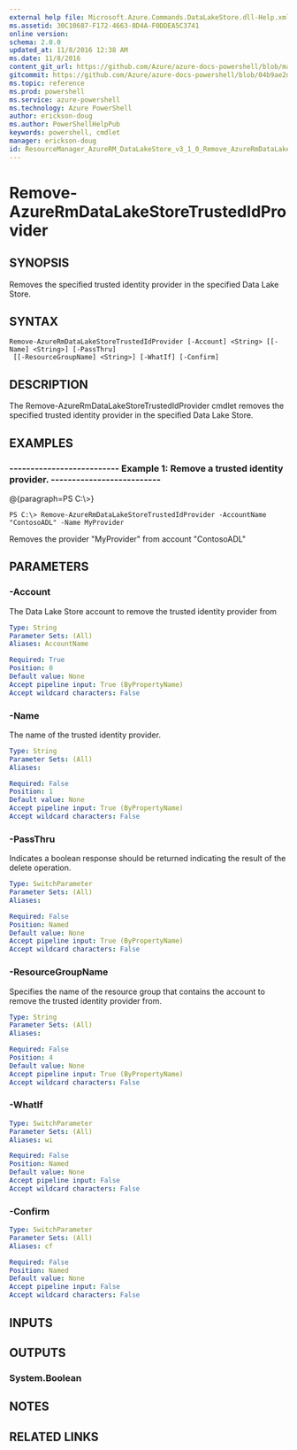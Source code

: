 ```yaml
---
external help file: Microsoft.Azure.Commands.DataLakeStore.dll-Help.xml
ms.assetid: 30C10687-F172-4663-8D4A-F0DDEA5C3741
online version: 
schema: 2.0.0
updated_at: 11/8/2016 12:38 AM
ms.date: 11/8/2016
content_git_url: https://github.com/Azure/azure-docs-powershell/blob/master/azureps-cmdlets-docs/ResourceManager/AzureRM.DataLakeStore/v3.1.0/Remove-AzureRmDataLakeStoreTrustedIdProvider.md
gitcommit: https://github.com/Azure/azure-docs-powershell/blob/04b9ae2d1c44a3ada330f570237886794cede893/azureps-cmdlets-docs/ResourceManager/AzureRM.DataLakeStore/v3.1.0/Remove-AzureRmDataLakeStoreTrustedIdProvider.md
ms.topic: reference
ms.prod: powershell
ms.service: azure-powershell
ms.technology: Azure PowerShell
author: erickson-doug
ms.author: PowerShellHelpPub
keywords: powershell, cmdlet
manager: erickson-doug
id: ResourceManager_AzureRM_DataLakeStore_v3_1_0_Remove_AzureRmDataLakeStoreTrustedIdProvider_md
---
```


# Remove-AzureRmDataLakeStoreTrustedIdProvider

## SYNOPSIS
Removes the specified trusted identity provider in the specified Data Lake Store.

## SYNTAX

```
Remove-AzureRmDataLakeStoreTrustedIdProvider [-Account] <String> [[-Name] <String>] [-PassThru]
 [[-ResourceGroupName] <String>] [-WhatIf] [-Confirm]
```

## DESCRIPTION
The Remove-AzureRmDataLakeStoreTrustedIdProvider cmdlet removes the specified trusted identity provider in the specified Data Lake Store.

## EXAMPLES

### --------------------------  Example 1: Remove a trusted identity provider.  --------------------------
@{paragraph=PS C:\\\>}

```
PS C:\> Remove-AzureRmDataLakeStoreTrustedIdProvider -AccountName "ContosoADL" -Name MyProvider
```

Removes the provider "MyProvider" from account "ContosoADL"

## PARAMETERS

### -Account
The Data Lake Store account to remove the trusted identity provider from

```yaml
Type: String
Parameter Sets: (All)
Aliases: AccountName

Required: True
Position: 0
Default value: None
Accept pipeline input: True (ByPropertyName)
Accept wildcard characters: False
```

### -Name
The name of the trusted identity provider.

```yaml
Type: String
Parameter Sets: (All)
Aliases: 

Required: False
Position: 1
Default value: None
Accept pipeline input: True (ByPropertyName)
Accept wildcard characters: False
```

### -PassThru
Indicates a boolean response should be returned indicating the result of the delete operation.

```yaml
Type: SwitchParameter
Parameter Sets: (All)
Aliases: 

Required: False
Position: Named
Default value: None
Accept pipeline input: True (ByPropertyName)
Accept wildcard characters: False
```

### -ResourceGroupName
Specifies the name of the resource group that contains the account to remove the trusted identity provider from.

```yaml
Type: String
Parameter Sets: (All)
Aliases: 

Required: False
Position: 4
Default value: None
Accept pipeline input: True (ByPropertyName)
Accept wildcard characters: False
```

### -WhatIf


```yaml
Type: SwitchParameter
Parameter Sets: (All)
Aliases: wi

Required: False
Position: Named
Default value: None
Accept pipeline input: False
Accept wildcard characters: False
```

### -Confirm


```yaml
Type: SwitchParameter
Parameter Sets: (All)
Aliases: cf

Required: False
Position: Named
Default value: None
Accept pipeline input: False
Accept wildcard characters: False
```

## INPUTS

## OUTPUTS

### System.Boolean

## NOTES

## RELATED LINKS

